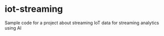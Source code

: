 # iot-streaming
Sample code for a project about streaming IoT data for streaming analytics using AI
